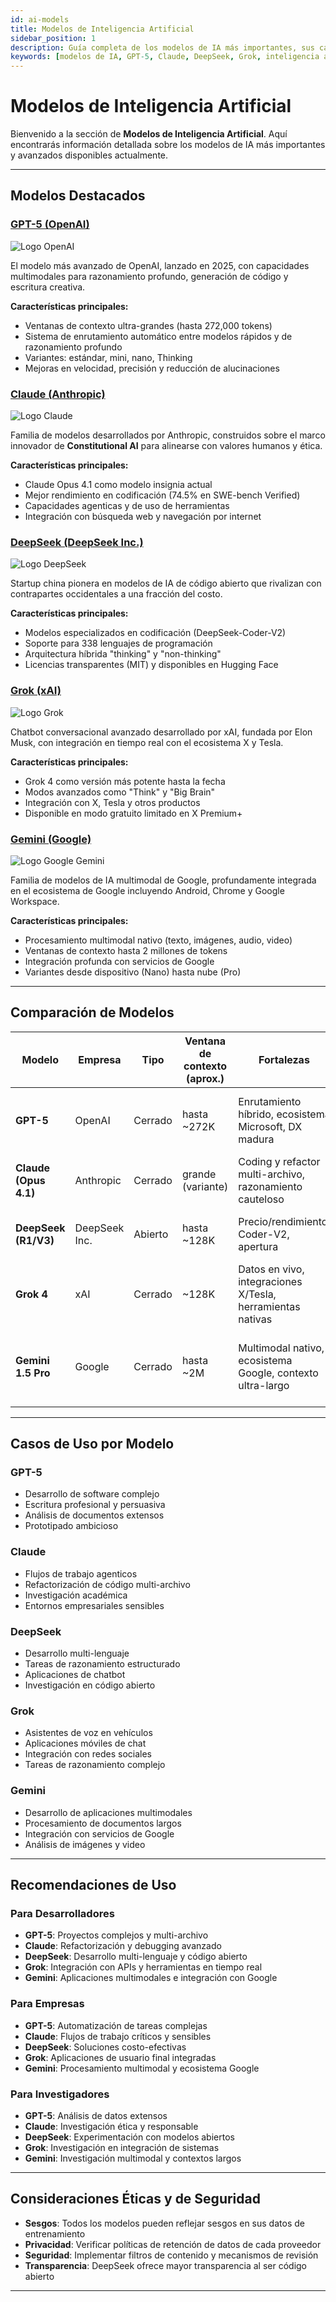 ```yaml
---
id: ai-models
title: Modelos de Inteligencia Artificial
sidebar_position: 1
description: Guía completa de los modelos de IA más importantes, sus capacidades y casos de uso
keywords: [modelos de IA, GPT-5, Claude, DeepSeek, Grok, inteligencia artificial, LLM, modelos de lenguaje]
---
```


# Modelos de Inteligencia Artificial

Bienvenido a la sección de **Modelos de Inteligencia Artificial**. Aquí encontrarás información detallada sobre los modelos de IA más importantes y avanzados disponibles actualmente.

---

## Modelos Destacados

### [GPT-5 (OpenAI)](/docs/artificial-intelligence/models/gpt5-model)

<img src="/img/artificial-intelligence/models/openai.svg" alt="Logo OpenAI" class="ai-logo logo-openai" />

El modelo más avanzado de OpenAI, lanzado en 2025, con capacidades multimodales para razonamiento profundo, generación de código y escritura creativa.

**Características principales:**
- Ventanas de contexto ultra-grandes (hasta 272,000 tokens)
- Sistema de enrutamiento automático entre modelos rápidos y de razonamiento profundo
- Variantes: estándar, mini, nano, Thinking
- Mejoras en velocidad, precisión y reducción de alucinaciones

### [Claude (Anthropic)](/docs/artificial-intelligence/models/claude-model)

<img src="/img/artificial-intelligence/models/claude.svg" alt="Logo Claude" class="ai-logo logo-claude" />

Familia de modelos desarrollados por Anthropic, construidos sobre el marco innovador de **Constitutional AI** para alinearse con valores humanos y ética.

**Características principales:**
- Claude Opus 4.1 como modelo insignia actual
- Mejor rendimiento en codificación (74.5% en SWE-bench Verified)
- Capacidades agenticas y de uso de herramientas
- Integración con búsqueda web y navegación por internet

### [DeepSeek (DeepSeek Inc.)](/docs/artificial-intelligence/models/deepseek-model)

<img src="/img/artificial-intelligence/models/deepseek.svg" alt="Logo DeepSeek" class="ai-logo" />

Startup china pionera en modelos de IA de código abierto que rivalizan con contrapartes occidentales a una fracción del costo.

**Características principales:**
- Modelos especializados en codificación (DeepSeek-Coder-V2)
- Soporte para 338 lenguajes de programación
- Arquitectura híbrida "thinking" y "non-thinking"
- Licencias transparentes (MIT) y disponibles en Hugging Face

### [Grok (xAI)](/docs/artificial-intelligence/models/grok-model)

<img src="/img/artificial-intelligence/models/grok.svg" alt="Logo Grok" class="ai-logo logo-grok" />

Chatbot conversacional avanzado desarrollado por xAI, fundada por Elon Musk, con integración en tiempo real con el ecosistema X y Tesla.

**Características principales:**
- Grok 4 como versión más potente hasta la fecha
- Modos avanzados como "Think" y "Big Brain"
- Integración con X, Tesla y otros productos
- Disponible en modo gratuito limitado en X Premium+

### [Gemini (Google)](/docs/artificial-intelligence/models/gemini-model)

<img src="/img/artificial-intelligence/models/gemini.svg" alt="Logo Google Gemini" class="ai-logo" />

Familia de modelos de IA multimodal de Google, profundamente integrada en el ecosistema de Google incluyendo Android, Chrome y Google Workspace.

**Características principales:**
- Procesamiento multimodal nativo (texto, imágenes, audio, video)
- Ventanas de contexto hasta 2 millones de tokens
- Integración profunda con servicios de Google
- Variantes desde dispositivo (Nano) hasta nube (Pro)

---

## Comparación de Modelos

| Modelo | Empresa | Tipo | Ventana de contexto (aprox.) | Fortalezas | Trade-offs | Mejor para |
|---|---|---|---|---|---|---|
| **GPT-5** | OpenAI | Cerrado | hasta ~272K | Enrutamiento híbrido, ecosistema Microsoft, DX madura | Precio y lock-in | Proyectos enterprise, contextos largos, Azure/Office |
| **Claude (Opus 4.1)** | Anthropic | Cerrado | grande (variante) | Coding y refactor multi-archivo, razonamiento cauteloso | Latencia en modos profundos | Ingeniería compleja, flujos críticos |
| **DeepSeek (R1/V3)** | DeepSeek Inc. | Abierto | hasta ~128K | Precio/rendimiento, Coder-V2, apertura | Gobernanza y datos en China | Prototipos, self-hosting, costo sensible |
| **Grok 4** | xAI | Cerrado | ~128K | Datos en vivo, integraciones X/Tesla, herramientas nativas | Menos amplitud enterprise | Apps sociales, tiempo real, consumo |
| **Gemini 1.5 Pro** | Google | Cerrado | hasta ~2M | Multimodal nativo, ecosistema Google, contexto ultra-largo | Menos diversidad de modelos | Apps multimodales, integración Google, documentos largos |



---

## Casos de Uso por Modelo

### **GPT-5**
- Desarrollo de software complejo
- Escritura profesional y persuasiva
- Análisis de documentos extensos
- Prototipado ambicioso

### **Claude**
- Flujos de trabajo agenticos
- Refactorización de código multi-archivo
- Investigación académica
- Entornos empresariales sensibles

### **DeepSeek**
- Desarrollo multi-lenguaje
- Tareas de razonamiento estructurado
- Aplicaciones de chatbot
- Investigación en código abierto

### **Grok**
- Asistentes de voz en vehículos
- Aplicaciones móviles de chat
- Integración con redes sociales
- Tareas de razonamiento complejo

### **Gemini**
- Desarrollo de aplicaciones multimodales
- Procesamiento de documentos largos
- Integración con servicios de Google
- Análisis de imágenes y video

---

## Recomendaciones de Uso

### **Para Desarrolladores**
- **GPT-5**: Proyectos complejos y multi-archivo
- **Claude**: Refactorización y debugging avanzado
- **DeepSeek**: Desarrollo multi-lenguaje y código abierto
- **Grok**: Integración con APIs y herramientas en tiempo real
- **Gemini**: Aplicaciones multimodales e integración con Google

### **Para Empresas**
- **GPT-5**: Automatización de tareas complejas
- **Claude**: Flujos de trabajo críticos y sensibles
- **DeepSeek**: Soluciones costo-efectivas
- **Grok**: Aplicaciones de usuario final integradas
- **Gemini**: Procesamiento multimodal y ecosistema Google

### **Para Investigadores**
- **GPT-5**: Análisis de datos extensos
- **Claude**: Investigación ética y responsable
- **DeepSeek**: Experimentación con modelos abiertos
- **Grok**: Investigación en integración de sistemas
- **Gemini**: Investigación multimodal y contextos largos

---

## Consideraciones Éticas y de Seguridad

- **Sesgos**: Todos los modelos pueden reflejar sesgos en sus datos de entrenamiento
- **Privacidad**: Verificar políticas de retención de datos de cada proveedor
- **Seguridad**: Implementar filtros de contenido y mecanismos de revisión
- **Transparencia**: DeepSeek ofrece mayor transparencia al ser código abierto

---


